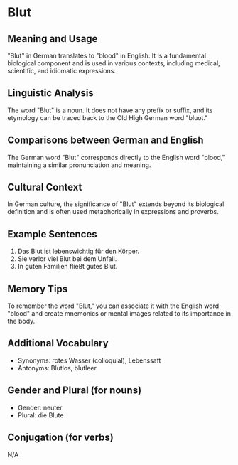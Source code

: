 # Blut
## Meaning and Usage
"Blut" in German translates to "blood" in English. It is a fundamental biological component and is used in various contexts, including medical, scientific, and idiomatic expressions.

## Linguistic Analysis
The word "Blut" is a noun. It does not have any prefix or suffix, and its etymology can be traced back to the Old High German word "bluot."

## Comparisons between German and English
The German word "Blut" corresponds directly to the English word "blood," maintaining a similar pronunciation and meaning.

## Cultural Context
In German culture, the significance of "Blut" extends beyond its biological definition and is often used metaphorically in expressions and proverbs.

## Example Sentences
1. Das Blut ist lebenswichtig für den Körper.
2. Sie verlor viel Blut bei dem Unfall.
3. In guten Familien fließt gutes Blut.

## Memory Tips
To remember the word "Blut," you can associate it with the English word "blood" and create mnemonics or mental images related to its importance in the body.

## Additional Vocabulary
- Synonyms: rotes Wasser (colloquial), Lebenssaft
- Antonyms: Blutlos, blutleer

## Gender and Plural (for nouns)
- Gender: neuter
- Plural: die Blute

## Conjugation (for verbs)
N/A